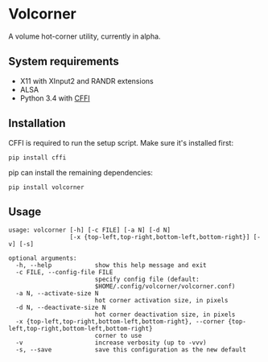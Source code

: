 Volcorner
=========

A volume hot-corner utility, currently in alpha.

System requirements
-------------------

* X11 with XInput2 and RANDR extensions
* ALSA
* Python 3.4 with [CFFI](http://cffi.readthedocs.org/en/latest/)

Installation
------------

CFFI is required to run the setup script.  Make sure it's installed first:

    pip install cffi

pip can install the remaining dependencies:

    pip install volcorner

Usage
-----

    usage: volcorner [-h] [-c FILE] [-a N] [-d N]
                     [-x {top-left,top-right,bottom-left,bottom-right}] [-v] [-s]

    optional arguments:
      -h, --help            show this help message and exit
      -c FILE, --config-file FILE
                            specify config file (default:
                            $HOME/.config/volcorner/volcorner.conf)
      -a N, --activate-size N
                            hot corner activation size, in pixels
      -d N, --deactivate-size N
                            hot corner deactivation size, in pixels
      -x {top-left,top-right,bottom-left,bottom-right}, --corner {top-left,top-right,bottom-left,bottom-right}
                            corner to use
      -v                    increase verbosity (up to -vvv)
      -s, --save            save this configuration as the new default
